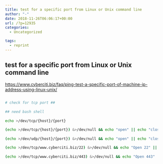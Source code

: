 ```yaml
---
title: test for a specific port from Linux or Unix command line
author: "-"
date: 2018-11-26T06:06:17+00:00
url: /?p=12935
categories:
  - Uncategorized

tags:
  - reprint
---
```

## test for a specific port from Linux or Unix command line
https://www.cyberciti.biz/faq/ping-test-a-specific-port-of-machine-ip-address-using-linux-unix/

```bash
  
# check for tcp port ##
  
## need bash shell
  
echo >/dev/tcp/{host}/{port}

(echo >/dev/tcp/{host}/{port}) &>/dev/null && echo "open" || echo "close"
  
(echo >/dev/udp/{host}/{port}) &>/dev/null && echo "open" || echo "close"
  
(echo >/dev/tcp/www.cyberciti.biz/22) &>/dev/null && echo "Open 22" || echo "Close 22"
  
(echo >/dev/tcp/www.cyberciti.biz/443) &>/dev/null && echo "Open 443" || echo "Close 443"

```